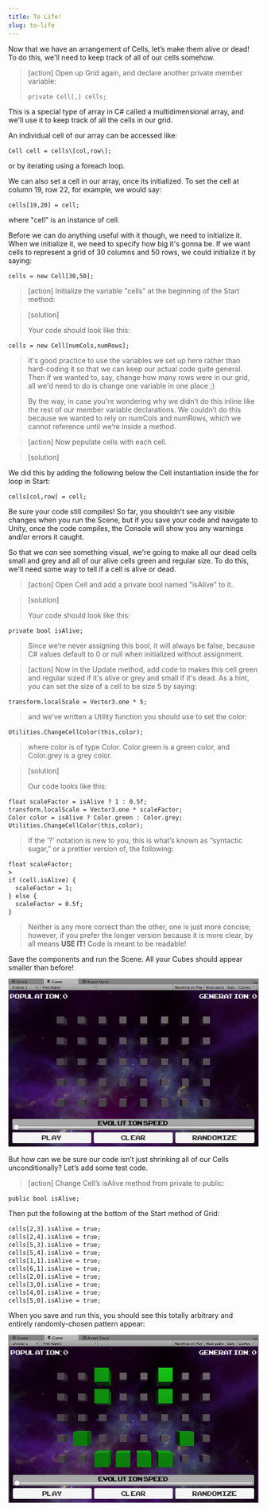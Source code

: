 ```yaml
---
title: To Life!
slug: to-life
---
```


Now that we have an arrangement of Cells, let’s make them alive or dead!  To do this, we'll need to keep track of all of our cells somehow.

>[action]
>Open up Grid again, and declare another private member variable:
>
>```
>private Cell[,] cells;
>```

This is a special type of array in C\# called a multidimensional array, and we'll use it to keep track of all the cells in our grid.

An individual cell of our array can be accessed like:
```
Cell cell = cells\[col,row\];
```
or by iterating using a foreach loop.

We can also set a cell in our array, once its initialized. To set the cell at column 19, row 22, for example, we would say:
```
cells[19,20] = cell;
```
where "cell" is an instance of cell.

Before we can do anything useful with it though, we need to initialize it.  When we initialize it, we need to specify how big it's gonna be.  If we want cells to represent a grid of 30 columns and 50 rows, we could initialize it by saying:

```
cells = new Cell[30,50];
```

>[action]
>Initialize the variable "cells" at the beginning of the Start method:

<!-- -->

>[solution]
>
>Your code should look like this:
>
```
cells = new Cell[numCols,numRows];
```
>
>It's good practice to use the variables we set up here rather than hard-coding it so that we can keep our actual code quite general. Then if we wanted to, say, change how many rows were in our grid, all we'd need to do is change one variable in one place ;)
>
>By the way, in case you're wondering why we didn’t do this inline like the rest of our member variable declarations. We couldn’t do this because we wanted to rely on numCols and numRows, which we cannot reference until we’re inside a method.

<!-- -->

>[action]
>Now populate cells with each cell.

<!-- -->

>[solution]
>
We did this by adding the following below the Cell instantiation inside the for loop in Start:
>
```
cells[col,row] = cell;
```

Be sure your code still compiles! So far, you shouldn't see any visible changes when you run the Scene, but if you save your code and navigate to Unity, once the code compiles, the Console will show you any warnings and/or errors it caught.

So that we *can* see something visual, we're going to make all our dead cells small and grey and all of our alive cells green and regular size.  To do this, we'll need some way to tell if a cell is alive or dead.

>[action]
>Open Cell and add a private bool named "isAlive" to it.

<!-- -->

>[solution]
>
>Your code should look like this:
>
```
private bool isAlive;
```
>Since we’re never assigning this bool, it will always be false, because
C\# values default to 0 or null when initialized without assignment.

<!-- -->

>[action]
>Now in the Update method, add code to makes this cell green and regular sized if it's alive or grey and small if it's dead.  As a hint, you can set the size of a cell to be size 5 by saying:
>
```
transform.localScale = Vector3.one * 5;
```
> and we've written a Utility function you should use to set the color:
>
```
Utilities.ChangeCellColor(this,color);
```
>where color is of type Color. Color.green is a green color, and Color.grey is a grey color.

<!-- -->

>[solution]
>
>Our code looks like this:
>
```
float scaleFactor = isAlive ? 1 : 0.5f;
transform.localScale = Vector3.one * scaleFactor;
Color color = isAlive ? Color.green : Color.grey;
Utilities.ChangeCellColor(this,color);
```
>
>If the '?' notation is new to you, this is what’s known as “syntactic sugar,” or a prettier version of, the
following:
>
```
float scaleFactor;
>
if (cell.isAlive) {
  scaleFactor = 1;
} else {
  scaleFactor = 0.5f;
}
```
>
>Neither is any more correct than the other, one is just more concise; however, if you prefer the longer version because it is more clear, by all means **USE IT!** Code is meant to be readable!

Save the components and run the Scene. All your Cubes should appear smaller than before!

![](../media/image56.png)

But how can we be sure our code isn’t just shrinking all of our Cells unconditionally? Let’s add some test code.

>[action]
>Change Cell’s isAlive method from private to public:
>
```
public bool isAlive;
```
>
Then put the following at the bottom of the Start method of Grid:
>
```
cells[2,3].isAlive = true;
cells[2,4].isAlive = true;
cells[5,3].isAlive = true;
cells[5,4].isAlive = true;
cells[1,1].isAlive = true;
cells[6,1].isAlive = true;
cells[2,0].isAlive = true;
cells[3,0].isAlive = true;
cells[4,0].isAlive = true;
cells[5,0].isAlive = true;
```

When you save and run this, you should see this totally arbitrary and entirely randomly-chosen pattern appear:

![](../media/image53.png)
